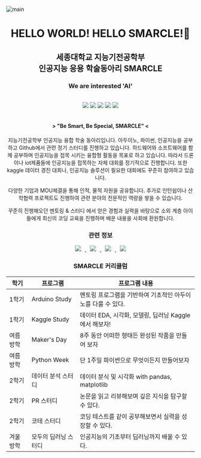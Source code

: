 
![main](https://user-images.githubusercontent.com/69383800/176370590-b1f1e6ee-54d8-498b-b4ab-8532ff76bd4c.jpg)

<div align=center>
 <h1> HELLO WORLD!  HELLO SMARCLE!👋 </h1>
 <h2> 세종대학교 지능기전공학부<br/> 인공지능 응용 학술동아리 SMARCLE </h2>
 <h3>We are interested 'AI'</h3>
 <br>
 <img src="https://img.shields.io/badge/AI-brightgreen"/>
 <img src="https://img.shields.io/badge/Embedded System-red"/>
 <img src="https://img.shields.io/badge/Arduino-yellow"/>
 <img src="https://img.shields.io/badge/높은참여율-orange"/>
 <img src="https://img.shields.io/badge/정기스터디-blue"/>
 <br>
 <br>
 <h4> > "Be Smart, Be Special, SMARCLE" < </h4>
 <p> 지능기전공학부 인공지능 융합 학술 동아리입니다. 아두이노, 파이썬, 인공지능을 공부하고  Github에서 관련 정기 스터디를 진행하고 있습니다. 하드웨어와 소프트웨어를 함께 공부하며 인공지능을 접목 시키는 융합형 활동을 목표로 하고 있습니다. 따라서 드론이나 iot제품들에 인공지능을 접목하는 자체 대회를 정기적으로 진행합니다. 또한 kaggle 데이터 경진 대회나, 인공지능 솔루션이 필요한 대회에도 꾸준히 참여하고 있습니다.

다양한 기업과 MOU체결을 통해 인적, 물적 자원을 공유합니다. 추가로 인턴쉽이나 산학협력 프로젝트도 진행하여 관련 분야의 전문적인 역량을 쌓을 수 있습니다.

꾸준히 진행해오던 멘토링 & 스터디 에서 얻은 경험과 실력을 바탕으로 소외 계층 아이들에게 최신의 코딩 교육을 진행하며 배운 내용을 사회에 환원합니다.</p>
 
 <h3>관련 정보</h3>
 <a href="https://www.smarcle.dev/">
    <img 
        src="http://img.shields.io/badge/-Web%20site-655ced?style=flat&link=https://www.smarcle.dev/"
        style="height : auto; margin-left : 10px; margin-right : 10px;"/>
 </a>
 <a href="https://instagram.com/sejongsmarcle">
    <img 
        src="http://img.shields.io/badge/-Instagram-black?style=flat&logo=Instagram&link=https://instagram.com/sejongsmarcle/"
        style="height : auto; margin-left : 10px; margin-right : 10px;"/>
 </a>
  <a href="https://www.youtube.com/channel/UCxPZRmnp-Fuw5S_NEXaML4w">
    <img 
        src="http://img.shields.io/badge/-Youtube-red?style=flat&logo=YouTube&link=https://www.youtube.com/channel/UCxPZRmnp-Fuw5S_NEXaML4w"
        style="height : auto; margin-left : 10px; margin-right : 10px;"/>
 </a>
 <a href="https://smarcle.notion.site/SMARCLE-1036b00eb74e48d3ad0c48b34de93771">
    <img 
        src="http://img.shields.io/badge/-Notion-blue?style=flat&logo=Notion&link=https://smarcle.notion.site/SMARCLE-1036b00eb74e48d3ad0c48b34de93771"
        style="height : auto; margin-left : 10px; margin-right : 10px;"/>
 </a>
 
 <h3>SMARCLE 커리큘럼</h3>
</div>

| 학기 | 프로그램 | 프로그램 내용 |
| --- | ---- | ----------- |
| 1학기 | Arduino Study | 멘토링 프로그램을 기반하여 기초적인 아두이노를 다룰 수 있다. | 
| 1학기 | Kaggle Study | 데이터 EDA, 시각화, 모델링, 딥러닝 Kaggle에서 해보자! | 
| 여름방학 | Maker's Day | 8주 동안 어떠한 형태든 완성된 작품을 만들어 보자  |
| 여름방학 | Python Week | 단 1주일 파이썬으로 무엇이든지 만들어보자 |
| 2학기 | 데이터 분석 스터디 | 데이터 분식 및 시각화 with pandas, matplotlib |
| 2학기 | PR 스터디 | 논문을 읽고 리뷰해보며 깊은 지식을 탐구할 수 있다. |
| 2학기 | 코테 스터디 | 코딩 테스트를 같이 공부해보면서 실력을 성장할 수 있다. |
| 겨울방학 | 모두의 딥러닝 스터디 | 인공지능의 기초부터 딥러닝까지 배울 수 있다. |
